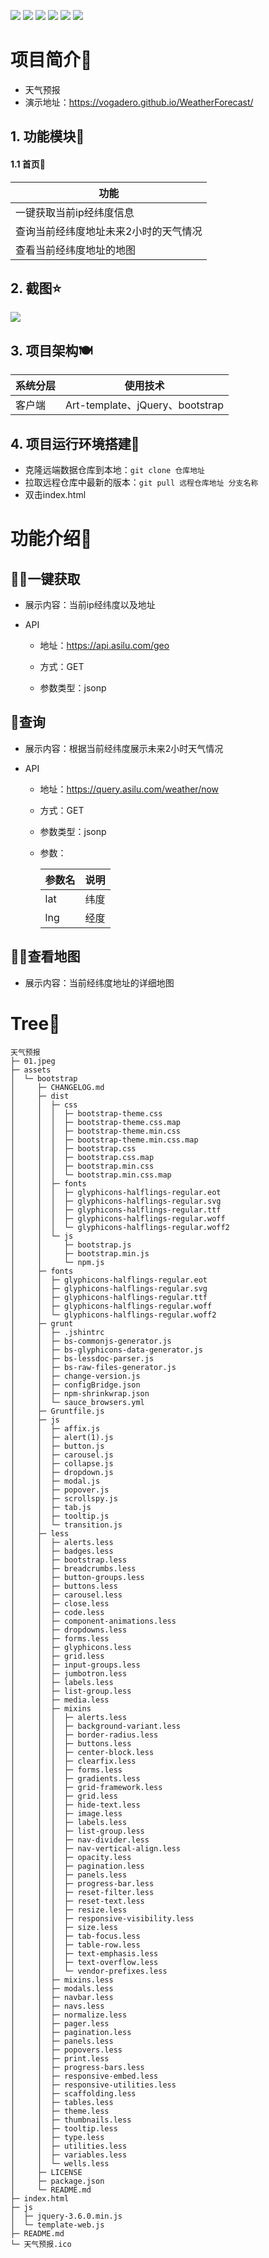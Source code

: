 [![](https://img.shields.io/badge/WeatherForecast-@Vogadero-success.svg?style=plastic)](https://github.com/Vogadero/WeatherForecast)
![](https://img.shields.io/badge/language-Jquery-yellow.svg?style=plastic)
![](https://img.shields.io/badge/language-JavaScript-orange.svg?style=plastic)
![](https://img.shields.io/badge/language-Html-9cf.svg?style=plastic)
![](https://img.shields.io/badge/language-Css-blueviolet.svg?style=plastic)
![](https://img.shields.io/npm/l/express?style=plastic)

# 项目简介🚩

- 天气预报
- 演示地址：https://vogadero.github.io/WeatherForecast/

## 1. 功能模块🎨

#### 1.1 首页🛫

| 功能                                  |
| ------------------------------------- |
| 一键获取当前ip经纬度信息              |
| 查询当前经纬度地址未来2小时的天气情况 |
| 查看当前经纬度地址的地图              |

## 2. 截图⭐

![](01.jpeg)

## 3. 项目架构🍽️

| 系统分层 | 使用技术                        |
| -------- | ------------------------------- |
| 客户端   | Art-template、jQuery、bootstrap |

## 4. 项目运行环境搭建🌈

- 克隆远端数据仓库到本地：`git clone 仓库地址`
- 拉取远程仓库中最新的版本：`git pull 远程仓库地址 分支名称`
- 双击index.html

# 功能介绍🦷

## 🕵️‍♀️一键获取

- 展示内容：当前ip经纬度以及地址

- API

  - 地址：https://api.asilu.com/geo

  - 方式：GET

  - 参数类型：jsonp

    


## :card_index:**查询**

- 展示内容：根据当前经纬度展示未来2小时天气情况

- API

  - 地址：https://query.asilu.com/weather/now

  - 方式：GET

  - 参数类型：jsonp

  - 参数：

    | 参数名 | 说明 |
    | ------ | ---- |
    | lat    | 纬度 |
    | lng    | 经度 |

    


## :woman_technologist:**查看地图**

- 展示内容：当前经纬度地址的详细地图

  

# Tree🌵    


```
天气预报
├─ 01.jpeg 
├─ assets
│  └─ bootstrap
│     ├─ CHANGELOG.md
│     ├─ dist
│     │  ├─ css
│     │  │  ├─ bootstrap-theme.css
│     │  │  ├─ bootstrap-theme.css.map
│     │  │  ├─ bootstrap-theme.min.css
│     │  │  ├─ bootstrap-theme.min.css.map
│     │  │  ├─ bootstrap.css
│     │  │  ├─ bootstrap.css.map
│     │  │  ├─ bootstrap.min.css
│     │  │  └─ bootstrap.min.css.map
│     │  ├─ fonts
│     │  │  ├─ glyphicons-halflings-regular.eot
│     │  │  ├─ glyphicons-halflings-regular.svg
│     │  │  ├─ glyphicons-halflings-regular.ttf
│     │  │  ├─ glyphicons-halflings-regular.woff
│     │  │  └─ glyphicons-halflings-regular.woff2
│     │  └─ js
│     │     ├─ bootstrap.js
│     │     ├─ bootstrap.min.js
│     │     └─ npm.js
│     ├─ fonts
│     │  ├─ glyphicons-halflings-regular.eot
│     │  ├─ glyphicons-halflings-regular.svg
│     │  ├─ glyphicons-halflings-regular.ttf
│     │  ├─ glyphicons-halflings-regular.woff
│     │  └─ glyphicons-halflings-regular.woff2
│     ├─ grunt
│     │  ├─ .jshintrc
│     │  ├─ bs-commonjs-generator.js
│     │  ├─ bs-glyphicons-data-generator.js
│     │  ├─ bs-lessdoc-parser.js
│     │  ├─ bs-raw-files-generator.js
│     │  ├─ change-version.js
│     │  ├─ configBridge.json
│     │  ├─ npm-shrinkwrap.json
│     │  └─ sauce_browsers.yml
│     ├─ Gruntfile.js
│     ├─ js
│     │  ├─ affix.js
│     │  ├─ alert(1).js
│     │  ├─ button.js
│     │  ├─ carousel.js
│     │  ├─ collapse.js
│     │  ├─ dropdown.js
│     │  ├─ modal.js
│     │  ├─ popover.js
│     │  ├─ scrollspy.js
│     │  ├─ tab.js
│     │  ├─ tooltip.js
│     │  └─ transition.js
│     ├─ less
│     │  ├─ alerts.less
│     │  ├─ badges.less
│     │  ├─ bootstrap.less
│     │  ├─ breadcrumbs.less
│     │  ├─ button-groups.less
│     │  ├─ buttons.less
│     │  ├─ carousel.less
│     │  ├─ close.less
│     │  ├─ code.less
│     │  ├─ component-animations.less
│     │  ├─ dropdowns.less
│     │  ├─ forms.less
│     │  ├─ glyphicons.less
│     │  ├─ grid.less
│     │  ├─ input-groups.less
│     │  ├─ jumbotron.less
│     │  ├─ labels.less
│     │  ├─ list-group.less
│     │  ├─ media.less
│     │  ├─ mixins
│     │  │  ├─ alerts.less
│     │  │  ├─ background-variant.less
│     │  │  ├─ border-radius.less
│     │  │  ├─ buttons.less
│     │  │  ├─ center-block.less
│     │  │  ├─ clearfix.less
│     │  │  ├─ forms.less
│     │  │  ├─ gradients.less
│     │  │  ├─ grid-framework.less
│     │  │  ├─ grid.less
│     │  │  ├─ hide-text.less
│     │  │  ├─ image.less
│     │  │  ├─ labels.less
│     │  │  ├─ list-group.less
│     │  │  ├─ nav-divider.less
│     │  │  ├─ nav-vertical-align.less
│     │  │  ├─ opacity.less
│     │  │  ├─ pagination.less
│     │  │  ├─ panels.less
│     │  │  ├─ progress-bar.less
│     │  │  ├─ reset-filter.less
│     │  │  ├─ reset-text.less
│     │  │  ├─ resize.less
│     │  │  ├─ responsive-visibility.less
│     │  │  ├─ size.less
│     │  │  ├─ tab-focus.less
│     │  │  ├─ table-row.less
│     │  │  ├─ text-emphasis.less
│     │  │  ├─ text-overflow.less
│     │  │  └─ vendor-prefixes.less
│     │  ├─ mixins.less
│     │  ├─ modals.less
│     │  ├─ navbar.less
│     │  ├─ navs.less
│     │  ├─ normalize.less
│     │  ├─ pager.less
│     │  ├─ pagination.less
│     │  ├─ panels.less
│     │  ├─ popovers.less
│     │  ├─ print.less
│     │  ├─ progress-bars.less
│     │  ├─ responsive-embed.less
│     │  ├─ responsive-utilities.less
│     │  ├─ scaffolding.less
│     │  ├─ tables.less
│     │  ├─ theme.less
│     │  ├─ thumbnails.less
│     │  ├─ tooltip.less
│     │  ├─ type.less
│     │  ├─ utilities.less
│     │  ├─ variables.less
│     │  └─ wells.less
│     ├─ LICENSE
│     ├─ package.json
│     └─ README.md
├─ index.html
├─ js
│  ├─ jquery-3.6.0.min.js
│  └─ template-web.js
├─ README.md
└─ 天气预报.ico
```